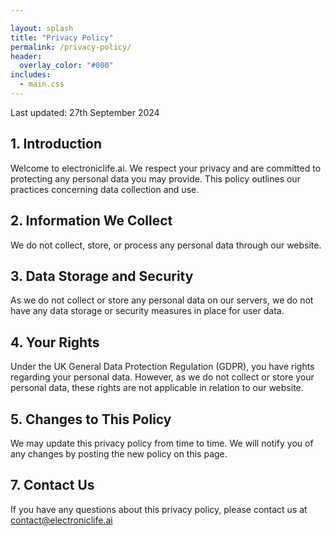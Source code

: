 ```yaml
---

layout: splash
title: "Privacy Policy"
permalink: /privacy-policy/
header:
  overlay_color: "#000"
includes:
  - main.css
---
```


Last updated: 27th September 2024

## 1. Introduction

Welcome to electroniclife.ai. We respect your privacy and are committed to protecting any personal data you may provide. This policy outlines our practices concerning data collection and use.

## 2. Information We Collect

We do not collect, store, or process any personal data through our website.

## 3. Data Storage and Security

As we do not collect or store any personal data on our servers, we do not have any data storage or security measures in place for user data.

## 4. Your Rights

Under the UK General Data Protection Regulation (GDPR), you have rights regarding your personal data. However, as we do not collect or store your personal data, these rights are not applicable in relation to our website.

## 5. Changes to This Policy

We may update this privacy policy from time to time. We will notify you of any changes by posting the new policy on this page.

## 7. Contact Us

If you have any questions about this privacy policy, please contact us at contact@electroniclife.ai